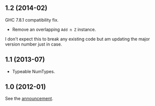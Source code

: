 1.2 (2014-02)
-------------
GHC 7.8.1 compatibility fix.

*  Remove an overlapping `Add n Z` instance.

I don't expect this to break any existing code but am updating
the major version number just in case.


1.1 (2013-07)
---------------
*  Typeable NumTypes.


1.0 (2012-01)
-------------
See the [announcement][1].

[1]: http://flygdynamikern.blogspot.se/2012/01/type-level-integers-with-type-families.html
